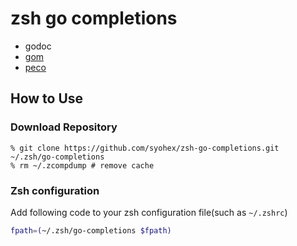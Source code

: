 # zsh go completions
* godoc
* [gom](https://github.com/mattn/gom)
* [peco](https://github.com/peco/peco)

## How to Use

### Download Repository

```
% git clone https://github.com/syohex/zsh-go-completions.git ~/.zsh/go-completions
% rm ~/.zcompdump # remove cache
```

### Zsh configuration

Add following code to your zsh configuration file(such as `~/.zshrc`)

```sh
fpath=(~/.zsh/go-completions $fpath)
```

